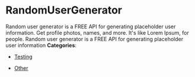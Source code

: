 # RandomUserGenerator


Random user generator is a FREE API for generating placeholder user information.  Get profile photos, names, and more. It's like Lorem Ipsum, for people.  Random user generator is a FREE API for generating placeholder user information
**Categories**:

- [Testing](https://github/awesome-apis/awesome-apis#testing)

- [Other](https://github/awesome-apis/awesome-apis#other)



